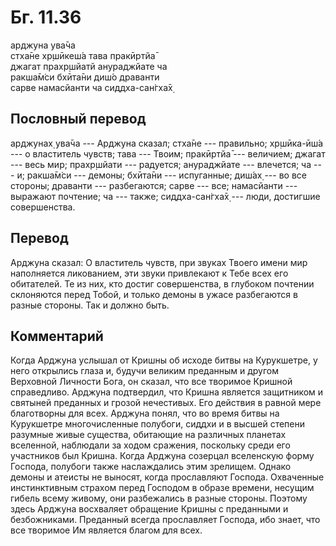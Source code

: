 # Бг. 11.36
арджуна ува̄ча<br/>
стха̄не хр̣шӣкеш́а тава пракӣртйа̄<br/>
джагат прахр̣шйатй анураджйате ча<br/>
ракша̄м̇си бхӣта̄ни диш́о драванти<br/>
сарве намасйанти ча сиддха-сан̇гха̄х̣
## Пословный перевод

арджунах̣ ува̄ча --- Арджуна сказал; стха̄не --- правильно; хр̣шӣка-ӣш́а ---
о властитель чувств; тава --- Твоим; пракӣртйа̄ --- величием; джагат ---
весь мир; прахр̣шйати --- радуется; анураджйате --- влечется; ча --- и;
ракша̄м̇си --- демоны; бхӣта̄ни --- испуганные; диш́ах̣ --- во все стороны;
драванти --- разбегаются; сарве --- все; намасйанти --- выражают
почтение; ча --- также; сиддха-сан̇гха̄х̣ --- люди, достигшие совершенства.

## Перевод

Арджуна сказал: О властитель чувств, при звуках Твоего имени мир
наполняется ликованием, эти звуки привлекают к Тебе всех его обитателей.
Те из них, кто достиг совершенства, в глубоком почтении склоняются перед
Тобой, и только демоны в ужасе разбегаются в разные стороны. Так и
должно быть.

## Комментарий

Когда Арджуна услышал от Кришны об исходе битвы на Курукшетре, у него
открылись глаза и, будучи великим преданным и другом Верховной Личности
Бога, он сказал, что все творимое Кришной справедливо. Арджуна
подтвердил, что Кришна является защитником и святыней преданных и грозой
нечестивых. Его действия в равной мере благотворны для всех. Арджуна
понял, что во время битвы на Курукшетре многочисленные полубоги, сиддхи
и в высшей степени разумные живые существа, обитающие на различных
планетах вселенной, наблюдали за ходом сражения, поскольку среди его
участников был Кришна. Когда Арджуна созерцал вселенскую форму Господа,
полубоги также наслаждались этим зрелищем. Однако демоны и атеисты не
выносят, когда прославляют Господа. Охваченные инстинктивным страхом
перед Господом в образе времени, несущим гибель всему живому, они
разбежались в разные стороны. Поэтому здесь Арджуна восхваляет обращение
Кришны с преданными и безбожниками. Преданный всегда прославляет
Господа, ибо знает, что все творимое Им является благом для всех.
